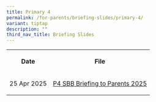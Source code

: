 ```yaml
---
title: Primary 4
permalink: /for-parents/briefing-slides/primary-4/
variant: tiptap
description: ""
third_nav_title: Briefing Slides
---
```

<table style="minWidth: 50px">
<colgroup>
<col>
<col>
</colgroup>
<tbody>
<tr>
<th rowspan="1" colspan="1">
<p>Date</p>
</th>
<th rowspan="1" colspan="1">
<p>File</p>
</th>
</tr>
<tr>
<td rowspan="1" colspan="1">
<p>25 Apr 2025</p>
</td>
<td rowspan="1" colspan="1">
<p><a href="/files/P4_SBB_Briefing_to_Parents_2025.pdf" rel="noopener nofollow" target="_blank">P4 SBB Briefing to Parents 2025</a>
</p>
</td>
</tr>
</tbody>
</table>
<p></p>
<p></p>
<p></p>